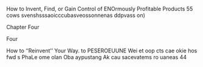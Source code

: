 How to Invent, Find, or Gain Control of
  ENOrmously Profitable Products 55 cows svenshsssaoicccubasveossonnenas ddpvass on)

Chapter Four

Four

How to ‘‘Reinvent’’ Your Way. to
  PESEROEUUNE Wei et oop cts cae okie hos fwd s PhaLe ome olan Oba aypustang Ak cau sacevatems ro uaneas 44